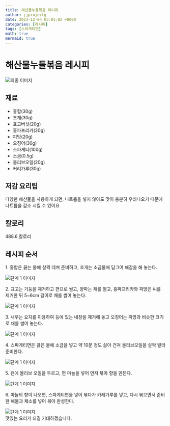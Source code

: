 ```yaml
---
title: 해산물누들볶음 레시피
author: jjprojectg
date: 2023-12-04 03:01:02 +0000
categories: [레시피]
tags: [스파게티면]
math: true
mermaid: true
---
```

<meta name="og:type" content="website"/>
<meta charset="UTF-8"/>
<div class="header">
  <h1>해산물누들볶음 레시피</h1>
</div>

<div class="container my-4">
  <div class="row">
    <div class="col-12 col-md-6">
      <div class="recipe-image">
        <img src="http://www.foodsafetykorea.go.kr/uploadimg/cook/10_00524_2.png" class="step-image" alt="최종 이미지"/>
      </div>
    </div>
    <div class="col-12 col-md-6">
      <div class="ingredients">
        <h2>재료</h2>
        <ul class="card">
          <li> 홍합(30g) </li>
          <li>  조개(30g) </li>
          <li>  표고버섯(20g) </li>
          <li> 홍파프리카(20g) </li>
          <li>  피망(20g) </li>
          <li>  오징어(30g) </li>
          <li> 스파게티(100g) </li>
          <li>  소금(0.5g) </li>
          <li>  올리브오일(20g) </li>
          <li> 커리가루(30g) </li>
</ul>
      </div>
    </div>
    <div class="col-12 col-md-6">
      <div class="ingredients">
        <h2>저감 요리팁</h2>
        <div class="card"> 
          <p>
            다양한 해산물을 사용하게 되면, 나트륨을 넣지 않아도 맛이 충분히 우러나오기 때문에 나트륨을 감소 시킬 수 있어요
          </p>
        </div>
      </div>
      <div class="ingredients">
        <h2>칼로리</h2>
        <div class="card"> 
          <p>
            488.6 칼로리
          </p>
        </div>
      </div>
    </div>
  </div>

  <h2 class="my-4">레시피 순서</h2>
  <div class="card recipe-card">
    <div class="card-body recipe-step">
      <p class="card-text step-description">1. 홍합은 끓는 물에 살짝 데쳐 준비하고,
조개는 소금물에 담그어 해감을 해
놓는다.</p>
      <img src="http://www.foodsafetykorea.go.kr/uploadimg/cook/20_00524_1.png" alt="단계 1 이미지" class="step-image"/>
    </div>
  </div>
  <div class="card recipe-card">
    <div class="card-body recipe-step">
      <p class="card-text step-description">2. 표고는 기둥을 제거하고 편으로 썰고,
양파는 채를 썰고, 홍파프리카와
피망은 씨를 제거한 뒤 5~6cm 길이로
채를 썰어 놓는다.</p>
      <img src="http://www.foodsafetykorea.go.kr/uploadimg/cook/20_00524_2.png" alt="단계 1 이미지" class="step-image"/>
    </div>
  </div>
  <div class="card recipe-card">
    <div class="card-body recipe-step">
      <p class="card-text step-description">3. 새우는 요지를 이용하여 등에 있는
내장을 제거해 놓고 오징어는 피망과
비슷한 크기로 채를 썰어 놓는다.</p>
      <img src="http://www.foodsafetykorea.go.kr/uploadimg/cook/20_00524_3.png" alt="단계 1 이미지" class="step-image"/>
    </div>
  </div>
  <div class="card recipe-card">
    <div class="card-body recipe-step">
      <p class="card-text step-description">4. 스파게티면은 끓은 물에 소금을 넣고
약 10분 정도 삶아 건져 올리브오일을
살짝 발라 준비한다.</p>
      <img src="http://www.foodsafetykorea.go.kr/uploadimg/cook/20_00524_4.png" alt="단계 1 이미지" class="step-image"/>
    </div>
  </div>
  <div class="card recipe-card">
    <div class="card-body recipe-step">
      <p class="card-text step-description">5. 팬에 올리브 오일을 두르고, 편 마늘을
넣어 먼저 볶아 향을 만든다.</p>
      <img src="http://www.foodsafetykorea.go.kr/uploadimg/cook/20_00524_5.png" alt="단계 1 이미지" class="step-image"/>
    </div>
  </div>
  <div class="card recipe-card">
    <div class="card-body recipe-step">
      <p class="card-text step-description">6. 마늘의 향이 나오면, 스파게티면을
넣어 볶다가 카레가루를 넣고, 다시
볶으면서 준비한 해물과 채소를 넣어
볶아 완성한다.</p>
      <img src="http://www.foodsafetykorea.go.kr/uploadimg/cook/20_00524_6.png" alt="단계 1 이미지" class="step-image"/>
    </div>
  </div>

</div>
맛있는 요리가 되길 기대하겠습니다.
